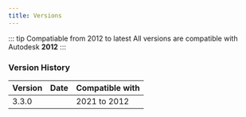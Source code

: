 ```yaml
---
title: Versions
---
```


::: tip Compatiable from 2012 to latest
All versions are compatible with Autodesk **2012**
:::

### Version History
|Version|Date|Compatible with|
|--|--|--|
|3.3.0|<Badge text="Current" type="tip"/>|2021 to 2012|